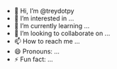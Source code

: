 - 👋 Hi, I’m @treydotpy
- 👀 I’m interested in ...
- 🌱 I’m currently learning ...
- 💞️ I’m looking to collaborate on ...
- 📫 How to reach me ...
- 😄 Pronouns: ...
- ⚡ Fun fact: ...

<!---
treydotpy/treydotpy is a ✨ special ✨ repository because its `README.md` (this file) appears on your GitHub profile.
You can click the Preview link to take a look at your changes.
--->
